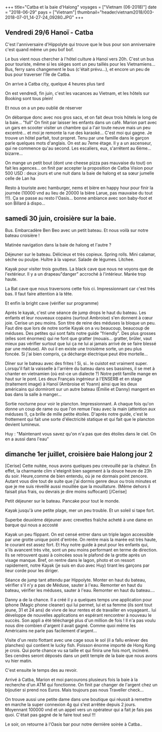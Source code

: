 +++
title="Catba et la baie d'Halong"
voyages = ["Vietnam (06-2018)"]
date = "2018-06-29"
pays = ["Vietnam"]
thumbnail="header/vietnam2018/003-2018-07-01_14-27-24_09280.JPG"
+++


## Vendredi 29/6 Hanoï - Catba

C'est l'anniversaire d'Hippolyte qui trouve que le bus pour son anniversaire c'est quand même un peu bof bof.

Le bus vient nous chercher à l'hôtel culture à Hanoï vers 20h. C'est un bus pour touriste, même si les sièges sont un peu taillés pour les Vietnamiens…
Bus, ferry sans changement le bus (c'était prévu…), et encore un peu de bus pour traverser l'île de Catba. 

On arrive à Catba city, quelque 4 heures plus tard

On est vendredi, fin juin, c'est les vacances au Vietnam, et les hôtels sur Booking sont tous plein! 

Et nous on a un peu oublié de réserver

On débarque donc avec nos gros sacs, et on fait deux trois hôtels le long de la baie… "full"
On finit par laisser les enfants dans un café. Marion part avec un gars en scooter visiter un chambre qui a l'air toute neuve mais un peu excentré… et moi je remonte la rue des karaoké… C'est moi qui gagne. Je trouve un hôtel parfait, tout propret. Tenu par une famille dans le garçon parle quelques mots d'anglais. 
On est au 7eme étage. Il y a un ascenseur, qui ne commence qu'au second. Les escaliers, eux, s'arrêtent au 6ème… bizarre…

On mange un petit bout (dont une cheese pizza pas mauvaise du tout) on fait les agences… on finit par accepter la proposition de Catba Vision pour 500 USD : deux jours et une nuit dans la baie de halong et sa sœur jumelle celle de Lan ha

Resto à touriste avec hamburger, nems et bière en happy hour pour finir la journée (10000 vnd au lieu de 20000 la bière Larue, pas mauvaise du tout !!!). Ça se passe au resto l'Oasis… bonne ambiance avec son baby-foot et son Billard à dispo…

## samedi 30 juin, croisière sur la baie.

Bus. Embarcadère Ben Beo avec un petit bateau. Et nous voilà sur notre bateau croisière !

Matinée navigation dans la baie de halong et l'autre ?

Déjeuner sur le bateau. Délicieux et très copieux. Spring rolls. Mini calamar, sèche ou poulpe. Huître à la vapeur. Salade de légumes. Litchee. 

Kayak pour visiter trois gouttes. La black cave que nous ne voyons que de l'extérieur. Il y a un drapeau"danger" accroché à l'intérieur. Marée trop haute.

La Bat cave que nous traversons cette fois ci. Impressionnant car c'est très bas. Il faut faire attention à la tête.

Et enfin la bright cave (vérifier sur programme)

Après le kayak, c'est une séance de jump drops le haut du bateau. Les enfants et leur nouveaux copains (surtout Ambroise) s'en donnent à cœur joie. Cerise un peu moins. Son titre de reine des méduses la bloque un peu. Faut dire que lors de notre sortie Kayak on a vu beaucoup, beaucoup de méduses. Des petites qui sont faits notre guide "friendly". Des plus grosses (elles sont énormes) qui ne font que gratter (mouais… gratter, brûler, vaut mieux pas vérifier surtout que lui ça ne lui ai jamais arrivé de se faire blessé par une méduse). Ah oui il en existe une troisième sorte, un peu plus foncée. Si j'ai bien compris, ça décharge électrique peut être mortelle...

Dîner sur le bateau avec des frites ! Si, si.. le cuistot est vraiment super. Lorsqu'il fait la vaisselle à l'arrière du bateau dans ses bassines, il se met à chanter en vietnamien (où est-ce un dialecte ?)
Notre petit famille mange en haut sur le pont.
Les deux Français ingénieur à l'ENSERB et en stage (traitement image) à Hanoï (Ambroise et Yoann) ainsi que les deux américains qui dormiront sur un autre bateau (Émilie et Danny) mangent en bas dans la salle à manger…

Sortie nocturne pour voir le plancton. Impressionnant. A chaque fois qu'on donne un coup de rame ou que l'on remue l'eau avec la main (attention aux méduses !), ça brille de mille petite étoiles. D'après notre guide, c'est le frottement qui fait une sorte d'électricité statique et qui fait que le plancton devient lumineux.

Huy : "Maintenant vous savez qu'on n'a pas que des étoiles dans le ciel. On en a aussi dans l'eau" 

## dimanche 1er juillet, croisière baie Halong jour 2

[Cerise]
Cette nuitée, nous avons quelques peu crevouillé par la chaleur. En effet, la charmante clim s'eteignit bien sagement à la douce heure de 23h du soir. Heure,comme de bien entendu, où je ne dormais point zencore.
Autant vous dire tout de suite que j'ai dormis genre deux ou trois minutes et que je me suis réveillé aussi mouillée que la mouillature. (Même dehors il faisait plus frais, ou devrais je dire moins suffocant)
[/Cerise]

Petit déjeuner sur le bateau. Pancake pour tout le monde.

Kayak jusqu'à une petite plage, mer un peu trouble. Et un soleil si tape fort.

Superbe deuxième déjeuner avec crevettes fraîche acheté à une dame en barque qui nous a accosté

Kayak un peu flippant. On est censé entrer dans un triple lagon accessible par une grotte unique point d'entrée. On rentre mais la marée est très haute, le courant est assez fort. Et Huy notre guide à peut pour les enfants qui, s'ils avancent très vite, sont un peu moins performant en terme de direction. Ils se retrouvent quasi à coincées sous le plafond de la grotte après un visage manque. Bref, on rentre dans le lagon, photo et on ressort rapidement, notre Kayak (je suis en duo avec Huy) tirant les garçons par lieur corde pour les diriger.

Séance de jump tant attendu par Hippolyte. Monter en haut du bateau, vérifier s'il n'y a pas de Méduse, sauter à l'eau. Remonter en haut du bateau, vérifier les méduses, sauter à l'eau. Remonter en haut du bateau….

Danny a de la chance. Il a créé il y a quelques temps une application pour iphone (Magic phone cleaner) qui lui permet, lui et sa femme (ils sont tout jeune, 31 et 24 ans) de vivre de leur rentes et de travailler en voyageant.. lui développe de nouvelles applications en espérant rencontrer à nouveau le succès. Son appli a été téléchargé plus d'un million de fois ! Il n'a pas voulu nous dire combien d'argent il avait gagné. Comme quoi même les Américains ne parle pas facilement d'argent...

Visite d'un resto flottant avec une cage sous le sol (il a fallu enlever des planches) qui contient le lucky fish. Poisson énorme importé de Hong Kong je crois. Qui porte chance vu sa taille et qui finira une fois mort, incinéré. Ses cendres seront déposés dans un petit temple de la baie que nous avons vu hier matin.

C'est ensuite le temps des au revoir. 

Arrivé à Catba, Marion et moi parcourons plusieurs fois la baie à la recherche d'un ATM qui fonctionne. On finit par changer de l'argent chez un bijoutier si prend nos Euros. Mais toujours pas nous Traveller check…

On trouve aussi une petite dame dans une boutique qui réussit à remettre en marche la super connexion 4g qui s'est arrêtée depuis 2 jours. Moyennant 100000 vnd et un appel vers un opérateur qui a fait je fais pas quoi. C'était pas gagné de le faire tout seul !!!

Le soir, on retourne à l'Oasis bar pour notre dernière soirée à Catba..




